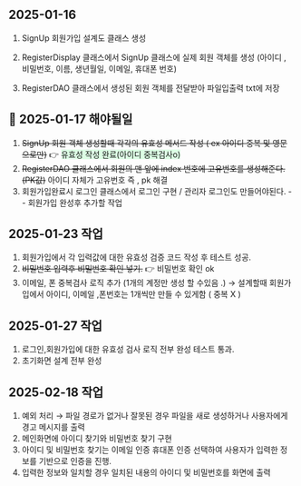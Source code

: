 ##  2025-01-16

1. SignUp 회원가입 설계도 클래스 생성

2. RegisterDisplay 클래스에서  SignUp 클래스에 실제 회원 객체를 생성 (아이디 , 비밀번호, 이름, 생년월일, 이메일, 휴대폰 번호)
    
3. RegisterDAO 클래스에서 생성된 회원 객체를 전달받아 파일입출력 txt에 저장


## 📝 2025-01-17 해야될일 

1. ~~SignUp 회원 객체 생성할때 각각의 유효성 메서드 작성 ( ex 아이디 중복 및 영문으로만)~~ 👉 <span style='background-color:#dcffe4'>유효성 작성 완료(아이디 중복검사o)</span>
2. ~~RegisterDAO 클래스에서 회원의 맨 앞에 index 번호에 고유번호를 생성해준다. (PK값)~~  아이디 자체가 고유번호 즉 , pk 해결 
3. 회원가입완료시 로그인 클래스에서 로그인 구현 / 관리자 로그인도 만들어야된다. -- 회원가입 완성후 추가할 작업

## 2025-01-23 작업

1. 회원가입에서 각 입력값에 대한 유효성 검증 코드 작성 후 테스트 성공.
2. ~~비밀번호 입력후 비밀번호 확인 넣기.~~ 👉 비밀번호 확인 ok 
3. 이메일, 폰 중복검사 로직 추가 (1개의 계정만 생성 할 수있음 .)
   &rarr; 설계할때 회원가입에서 아이디, 이메일 ,폰번호는 1개씩만 만들 수 있게함 ( 중복 X )

## 2025-01-27 작업

1. 로그인,회원가입에 대한 유효성 검사 로직 전부 완성 테스트 통과.
2. 초기화면 설계 전부 완성


## 2025-02-18 작업

1. 예외 처리 → 파일 경로가 없거나 잘못된 경우 파일을 새로 생성하거나 사용자에게 경고 메시지를 출력
2. 메인화면에 아이디 찾기와 비밀번호 찾기 구현
3. 아이디 및 비밀번호 찾기는 이메일 인증 휴대폰 인증 선택하여 사용자가 입력한 정보를 기반으로 인증을 진행.
4. 입력한 정보와 일치할 경우 일치된 내용의 아이디 및 비밀번호를 화면에 출력


